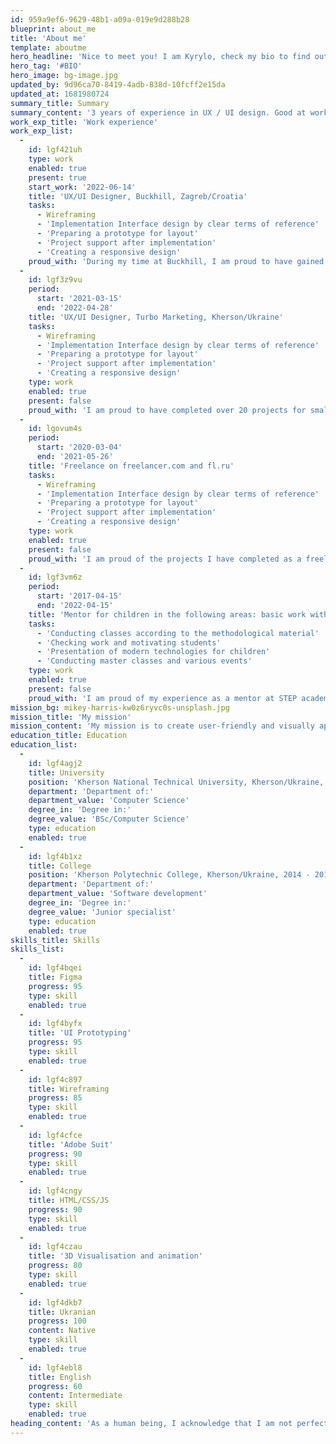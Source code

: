 ```yaml
---
id: 959a9ef6-9629-48b1-a09a-019e9d288b28
blueprint: about_me
title: 'About me'
template: aboutme
hero_headline: 'Nice to meet you! I am Kyrylo, check my bio to find out more info.'
hero_tag: '#BIO'
hero_image: bg-image.jpg
updated_by: 9d96ca70-8419-4adb-838d-10fcff2e15da
updated_at: 1681980724
summary_title: Summary
summary_content: '3 years of experience in UX / UI design. Good at working with prototyping and interface design tools (such as Figma, InVision, Framer). Experienced in interface animation. Have a degree in the computer science field. Can help your bussines to build cool and powerful interfaces!'
work_exp_title: 'Work experience'
work_exp_list:
  -
    id: lgf421uh
    type: work
    enabled: true
    present: true
    start_work: '2022-06-14'
    title: 'UX/UI Designer, Buckhill, Zagreb/Croatia'
    tasks:
      - Wireframing
      - 'Implementation Interface design by clear terms of reference'
      - 'Preparing a prototype for layout'
      - 'Project support after implementation'
      - 'Creating a responsive design'
    proud_with: 'During my time at Buckhill, I am proud to have gained valuable knowledge and experience in UX design. Working with strict rules and requirements has helped me to develop my problem-solving skills and attention to detail. I am confident that the skills and experience I gained and will gain while working at Buckhill have helped me to become a better UX/UI designer and will continue to benefit me in future projects.'
  -
    id: lgf3z9vu
    period:
      start: '2021-03-15'
      end: '2022-04-28'
    title: 'UX/UI Designer, Turbo Marketing, Kherson/Ukraine'
    tasks:
      - Wireframing
      - 'Implementation Interface design by clear terms of reference'
      - 'Preparing a prototype for layout'
      - 'Project support after implementation'
      - 'Creating a responsive design'
    type: work
    enabled: true
    present: false
    proud_with: 'I am proud to have completed over 20 projects for small and middle companies during my time at Turbo Marketing. These projects have helped me to develop my skills in project management and performing tasks efficiently within a short period. I am grateful for the opportunity to work on such diverse projects and believe that the experience gained has further strengthened my capabilities as a UX/UI designer.'
  -
    id: lgovum4s
    period:
      start: '2020-03-04'
      end: '2021-05-26'
    title: 'Freelance on freelancer.com and fl.ru'
    tasks:
      - Wireframing
      - 'Implementation Interface design by clear terms of reference'
      - 'Preparing a prototype for layout'
      - 'Project support after implementation'
      - 'Creating a responsive design'
    type: work
    enabled: true
    present: false
    proud_with: 'I am proud of the projects I have completed as a freelance UX/UI designer. Although the number of projects may not be extensive, the experience has taught me valuable skills in problem-solving, communication, and customer service. Freelancing has challenged me to find and solve customer problems independently and to always go the extra mile for clients. The lessons learned during this period have strengthened my abilities as a UX/UI designer and will continue to benefit me in future endeavors.'
  -
    id: lgf3vm6z
    period:
      start: '2017-04-15'
      end: '2022-04-15'
    title: 'Mentor for children in the following areas: basic work with raster graphics, basic website layout, and 3D modeling, ITStep, Kherson/Ukraine'
    tasks:
      - 'Conducting classes according to the methodological material'
      - 'Checking work and motivating students'
      - 'Presentation of modern technologies for children'
      - 'Conducting master classes and various events'
    type: work
    enabled: true
    present: false
    proud_with: 'I am proud of my experience as a mentor at STEP academy, where I developed my skills in graphics design. It was during this time that I decided to transition from programming to the world of UX/UI design. Through STEP academy, I had the opportunity to meet leading designers in my city, which allowed me to begin my journey in this field. The experience gained as a mentor and through meeting other designers has been invaluable in shaping my path as a UX/UI designer.'
mission_bg: mikey-harris-kw0z6ryvc0s-unsplash.jpg
mission_title: 'My mission'
mission_content: 'My mission is to create user-friendly and visually appealing digital products that meet the needs of small and middle companies. I collaborate closely with stakeholders, conduct user research, and stay up-to-date with design trends to help my clients differentiate themselves from the competition and achieve their goals. And the main is to make your happy with new interfaces!'
education_title: Education
education_list:
  -
    id: lgf4agj2
    title: University
    position: 'Kherson National Technical University, Kherson/Ukraine, 2018 - 2020'
    department: 'Department of:'
    department_value: 'Computer Science'
    degree_in: 'Degree in:'
    degree_value: 'BSc/Computer Science'
    type: education
    enabled: true
  -
    id: lgf4b1xz
    title: College
    position: 'Kherson Polytechnic College, Kherson/Ukraine, 2014 - 2018'
    department: 'Department of:'
    department_value: 'Software development'
    degree_in: 'Degree in:'
    degree_value: 'Junior specialist'
    type: education
    enabled: true
skills_title: Skills
skills_list:
  -
    id: lgf4bqei
    title: Figma
    progress: 95
    type: skill
    enabled: true
  -
    id: lgf4byfx
    title: 'UI Prototyping'
    progress: 95
    type: skill
    enabled: true
  -
    id: lgf4c897
    title: Wireframing
    progress: 85
    type: skill
    enabled: true
  -
    id: lgf4cfce
    title: 'Adobe Suit'
    progress: 90
    type: skill
    enabled: true
  -
    id: lgf4cngy
    title: HTML/CSS/JS
    progress: 90
    type: skill
    enabled: true
  -
    id: lgf4czau
    title: '3D Visualisation and animation'
    progress: 80
    type: skill
    enabled: true
  -
    id: lgf4dkb7
    title: Ukranian
    progress: 100
    content: Native
    type: skill
    enabled: true
  -
    id: lgf4ebl8
    title: English
    progress: 60
    content: Intermediate
    type: skill
    enabled: true
heading_content: 'As a human being, I acknowledge that I am not perfect, but I am committed to doing everything I can to solve your problem. I understand that every problem is unique and requires a personalized solution. As a UX/UI designer, I approach each challenge with an open mind, a willingness to listen, and a determination to find the best possible solution for my clients.'
---
```

